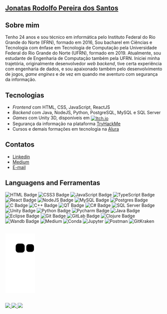 ## <a href="https://www.linkedin.com/in/jonatas-rodolfo-santos/"> Jonatas Rodolfo Pereira dos Santos </a>
 
## Sobre mim
Tenho 24 anos e sou técnico em informática pelo Instituto Federal do Rio Grande do Norte (IFRN), formado em 2016, Sou bacharel em Ciências e Tecnologia com ênfase em Tecnologia de Computação pela Universidade Federal do Rio Grande do Norte (UFRN), formado em 2019. Atualmente, sou estudante de Engenharia de Computação também pela UFRN. 
Iniciei minha trajetória, originalmente desenvolvedor <i>web backend</i>, tive certa experiência com engenharia de dados, e sou apaixonado também pelo desenvolvimento de jogos, <i>game engines</i> e de vez em quando me aventuro com segurança da informação.

## Tecnologias
- <i>Frontend</i> com HTML, CSS, JavaScript, ReactJS
- <i>Backend</i> com Java, NodeJS, Python, PostgreSQL, MySQL e SQL Server
- <i>Games</i> com Unity 3D, disponíveis em <a href="https://rodolfostark.itch.io/"><img align="center" alt="Itch.io" src="https://img.shields.io/badge/Itch-%23FF0B34.svg?style=for-the-badge&logo=Itch.io&logoColor=white"/></a>
- Segurança da informação na plataforma <a href="https://tryhackme.com/p/rodolfostark">TryHackMe</a>
- Cursos e demais formações em tecnologia na <a href="https://cursos.alura.com.br/user/rodolfojonatas">Alura</a>

## Contatos
- <a href="https://www.linkedin.com/in/jonatas-rodolfo-santos/">Linkedin</a>
- <a href="https://medium.com/@jonatas.santos.700">Medium</a>
- <a href="mailto:rodolfojonatas@live.com">E-mail</a>

## Languagens and Ferramentas 
![HTML Badge](https://img.shields.io/badge/HTML5-E34F26?style=for-the-badge&logo=html5&logoColor=white)
![CSS3 Badge](https://img.shields.io/badge/CSS3-1572B6?style=for-the-badge&logo=css3&logoColor=white)
![JavaScript Badge](https://img.shields.io/badge/javascript-%23323330.svg?style=for-the-badge&logo=javascript&logoColor=%23F7DF1E)
![TypeScript Badge](https://img.shields.io/badge/typescript-%23007ACC.svg?style=for-the-badge&logo=typescript&logoColor=white)
![React Badge](https://img.shields.io/badge/react-%2320232a.svg?style=for-the-badge&logo=react&logoColor=%2361DAFB)
![NodeJS Badge](https://img.shields.io/badge/node.js-%2343853D.svg?style=for-the-badge&logo=node-dot-js&logoColor=white)
![MySQL Badge](https://img.shields.io/badge/mysql-%2300f.svg?style=for-the-badge&logo=mysql&logoColor=white)
![Postgres Badge](https://img.shields.io/badge/postgres-%23316192.svg?style=for-the-badge&logo=postgresql&logoColor=white)
![C Badge](https://img.shields.io/badge/c-%2300599C.svg?style=for-the-badge&logo=c&logoColor=white)
![C++ Badge](https://img.shields.io/badge/c++-%2300599C.svg?style=for-the-badge&logo=c%2B%2B&logoColor=white)
![QT Badge](https://img.shields.io/badge/Qt-41CD52?style=for-the-badge&logo=qt&logoColor=white)
![C# Badge](https://img.shields.io/badge/C%23-239120?style=for-the-badge&logo=c-sharp&logoColor=white)
![SQL Server Badge](https://img.shields.io/badge/Microsoft%20SQL%20Sever-CC2927?style=for-the-badge&logo=microsoft%20sql%20server&logoColor=white)
![Unity Badge](https://img.shields.io/badge/unity-%23000000.svg?style=for-the-badge&logo=unity&logoColor=white)
![Python Badge](https://img.shields.io/badge/python-%2314354C.svg?style=for-the-badge&logo=python&logoColor=white)
![Pycharm Badge](https://img.shields.io/badge/pycharm-143?style=for-the-badge&logo=pycharm&logoColor=black&color=black&labelColor=green)
![Java Badge](https://img.shields.io/badge/java-%23ED8B00.svg?style=for-the-badge&logo=java&logoColor=white)
![Eclipse Badge](https://img.shields.io/badge/Eclipse-2C2255?style=for-the-badge&logo=eclipse&logoColor=white)
![Git Badge](https://img.shields.io/badge/git-%23F05033.svg?style=for-the-badge&logo=git&logoColor=white)
![GitLab Badge](https://img.shields.io/badge/gitlab-%23181717.svg?style=for-the-badge&logo=gitlab&logoColor=white)
![Clojure Badge](https://img.shields.io/badge/Clojure-5881D8?style=for-the-badge&logo=clojure&logoColor=white)
![Wandb Badge](https://img.shields.io/badge/Weights_&_Biases-FFBE00?style=for-the-badge&logo=WeightsAndBiases&logoColor=white)
![Medium](https://img.shields.io/badge/Medium-12100E?style=for-the-badge&logo=medium&logoColor=white)
![Conda](https://img.shields.io/badge/conda-342B029.svg?&style=for-the-badge&logo=anaconda&logoColor=white)
![Jupyter](https://img.shields.io/badge/Jupyter-F37626.svg?&style=for-the-badge&logo=Jupyter&logoColor=white)
![Postman](https://img.shields.io/badge/Postman-FF6C37?style=for-the-badge&logo=Postman&logoColor=white)
![GitKraken](https://img.shields.io/badge/GitKraken-179287?style=for-the-badge&logo=GitKraken&logoColor=white)

##
![Snake animation](https://github.com/rodolfostark/rodolfostark/blob/output/github-contribution-grid-snake.svg)

##
 <a href="https://github.com/rodolfostark">
 <img height="180em" src="https://github-readme-stats.vercel.app/api?username=rodolfostark&show_icons=true&theme=dracula&include_all_commits=true&count_private=true"/>
 <img height="180em" src="https://github-readme-stats.vercel.app/api/top-langs/?username=rodolfostark&layout=compact&langs_count=7&theme=dracula"/>
 <img height="180em" src="https://github-readme-streak-stats.herokuapp.com/?user=rodolfostark&theme=dracula&date_format=j%20M%5B%20Y%5D"/>
